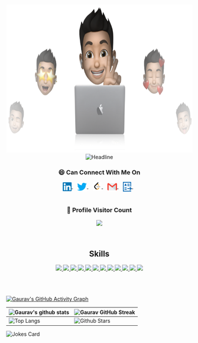 <div>
    <div align=center>
        <img src="https://raw.githubusercontent.com/KevinPatel04/KevinPatel04/master/cover-thompson.png" alt="GitHub Octocat Drinking a Cup of Coffee" height="400">
    </div>
    <div align=center>
        <img src="https://readme-typing-svg.herokuapp.com?color=%236FDA44&size=32&center=true&vCenter=true&width=600&height=50&lines=Hi+there+I'm+Gaurav+%F0%9F%91%8B;Full+Stack+Web+Developer;Flutter+Developer;Start-up+Enthusiast" alt="Headline" />
    </div>
    <div align="center">
  <h3><b>😄 Can Connect With Me On</b></h3>
  </div>
<p align="center">
<a href="https://www.linkedin.com/in/gaurav-kumar-5b80ba202/" target="_blank">
  <img align="center" alt="Gaurav | Linkedin" width="24px" src="https://github.com/SatYu26/SatYu26/blob/master/Assets/Linkedin.svg" />
</a> &nbsp;&nbsp;
<a href="https://twitter.com/iamGaurav201" target="_blank">
  <img align="center" alt="Gaurav | Twitter" width="26px" src="https://github.com/SatYu26/SatYu26/blob/master/Assets/Twitter.svg" />
</a> &nbsp;&nbsp;
<a href="https://leetcode.com/error_stock_201/" target="_blank">
  <img align="center" alt="Gaurav | Leetcode" width="24px" src="https://github.com/SatYu26/SatYu26/blob/master/Assets/leetcode.png" />
</a> &nbsp;&nbsp;
<a href="mailto:iamGaurav201@gmail.com" >
  <img align="center" alt="Gaurav | Gmail" width="26px" src="https://github.com/SatYu26/SatYu26/blob/master/Assets/Gmail.svg" />
</a> &nbsp;&nbsp;
<a href="https://twitter.com/iamGaurav201">
    <img align="center" alt="Gaurav | Portfolio" width="24px" src="https://github.com/SatYu26/SatYu26/blob/master/Assets/resume.png" />
</a> &nbsp;&nbsp;
  <br>
  <br>
<p>
 <div align=center>
  <h3><b>📍 Profile Visitor Count</b></h3>
</div>
    
<!-- retro visitor counter -->  
<p align="center" >   
  <img src="https://profile-counter.glitch.me/GAURAV1-ui/count.svg" />  
</p> 
<br>
  <h2 align=center> Skills </h2>
  <div align=center>
<a href= https://github.com/GAURAV1-ui?tab=repositories&q=&type=&language=python&sort= > <img width ='32px' src ='https://raw.githubusercontent.com/rahulbanerjee26/githubAboutMeGenerator/main/icons/reactjs.svg'> </a>
<a href= https://github.com/GAURAV1-ui?tab=repositories&q=&type=&language=reactjs&sort= > <img width ='32px' src ='https://raw.githubusercontent.com/rahulbanerjee26/githubAboutMeGenerator/main/icons/typescript.svg'> </a>
<a href= https://github.com/GAURAV1-ui?tab=repositories&q=&type=&language=javascript&sort= > <img width ='32px' src ='https://raw.githubusercontent.com/rahulbanerjee26/githubAboutMeGenerator/main/icons/javascript.svg'> </a>
<a href= https://github.com/GAURAV1-ui?tab=repositories&q=&type=&language=scikit&sort= > <img width ='32px' src ='https://raw.githubusercontent.com/rahulbanerjee26/githubAboutMeGenerator/main/icons/nodejs.svg'> </a>
<a href= https://github.com/GAURAV1-ui?tab=repositories&q=&type=&language=c&sort= > <img width ='32px' src ='https://raw.githubusercontent.com/rahulbanerjee26/githubAboutMeGenerator/main/icons/c.svg'> </a>
<a href= https://github.com/GAURAV1-ui?tab=repositories&q=&type=&language=cpp&sort= > <img width ='32px' src ='https://raw.githubusercontent.com/rahulbanerjee26/githubAboutMeGenerator/main/icons/cpp.svg'> </a>
<a href= https://github.com/GAURAV1-ui?tab=repositories&q=&type=&language=sqlite&sort= > <img width ='32px' src ='https://raw.githubusercontent.com/rahulbanerjee26/githubAboutMeGenerator/main/icons/aws.svg'> </a>
<a href= https://github.com/GAURAV1-ui?tab=repositories&q=&type=&language=pytorch&sort= > <img width ='32px' src ='https://raw.githubusercontent.com/rahulbanerjee26/githubAboutMeGenerator/main/icons/python.svg'> </a>
<a href= https://github.com/GAURAV1-ui?tab=repositories&q=&type=&language=css&sort= > <img width ='32px' src ='https://raw.githubusercontent.com/rahulbanerjee26/githubAboutMeGenerator/main/icons/css.svg'> </a>
<a href= https://github.com/GAURAV1-ui?tab=repositories&q=&type=&language=html&sort= > <img width ='32px' src ='https://raw.githubusercontent.com/rahulbanerjee26/githubAboutMeGenerator/main/icons/html.svg'> </a>
<a href= https://github.com/GAURAV1-ui?tab=repositories&q=&type=&language=android&sort= > <img width ='32px' src ='https://raw.githubusercontent.com/rahulbanerjee26/githubAboutMeGenerator/main/icons/redux.svg'> </a>
<a href= https://github.com/GAURAV1-ui?tab=repositories&q=&type=&language=csharp&sort= > <img width ='32px' src ='https://raw.githubusercontent.com/rahulbanerjee26/githubAboutMeGenerator/main/icons/java.svg'> </a>
  </div>


  
<br>
<br>
  <br>
  
[![Gaurav's GitHub Activity Graph](https://activity-graph.herokuapp.com/graph?username=GAURAV1-ui&theme=material-palenight)](https://git.io/praveenscience)

| ![Gaurav's github stats](https://github-readme-stats.vercel.app/api?username=GAURAV1-ui&show_icons=true&theme=tokyonight) | ![Gaurav GitHub Streak](https://github-readme-streak-stats.herokuapp.com/?user=GAURAV1-ui&theme=tokyonight) |
| --- | --- |
| ![Top Langs](https://github-readme-stats.vercel.app/api/top-langs/?username=GAURAV1-ui&theme=tokyonight) | ![Github Stars](https://github-readme-stats.vercel.app/api?username=GAURAV1-ui&show_icons=true&locale=en&count_private=true&hide_rank=true&custom_title=My%20GitHub%20Stats&disable_animations=true&theme=tokyonight) |

![Jokes Card](https://readme-jokes.vercel.app/api?theme=tokyonight)
  

   
  </div>
